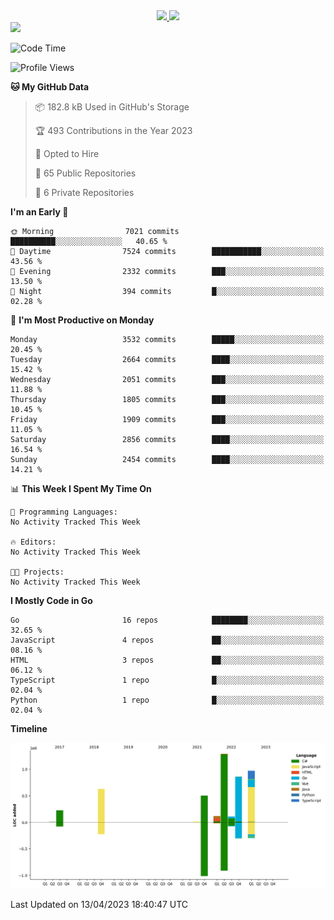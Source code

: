 <div align="center">
  <a href="https://github.com/arielsrv">
    <img height="180em" src="https://github-readme-stats.vercel.app/api?username=arielsrv&show_icons=true&theme=radical&include_all_commits=true&count_private=true"/>
    <img height="180em" src="https://github-readme-stats.vercel.app/api/top-langs/?username=arielsrv&layout=compact&langs_count=10&theme=radical"/>
 </a>
</div>

<div>
  <a href="https://www.linkedin.com/in/arielpineiro/" target="_blank">
    <img src="https://img.shields.io/badge/-LinkedIn-%230077B5?style=for-the-badge&logo=linkedin&logoColor=white" target="_blank">
  </a>
</div>

<!--START_SECTION:waka-->
![Code Time](http://img.shields.io/badge/Code%20Time-0%20secs-blue)

![Profile Views](http://img.shields.io/badge/Profile%20Views-0-blue)

**🐱 My GitHub Data** 

> 📦 182.8 kB Used in GitHub's Storage 
 > 
> 🏆 493 Contributions in the Year 2023
 > 
> 💼 Opted to Hire
 > 
> 📜 65 Public Repositories 
 > 
> 🔑 6 Private Repositories 
 > 
**I'm an Early 🐤** 

```text
🌞 Morning                7021 commits        ██████████░░░░░░░░░░░░░░░   40.65 % 
🌆 Daytime                7524 commits        ███████████░░░░░░░░░░░░░░   43.56 % 
🌃 Evening                2332 commits        ███░░░░░░░░░░░░░░░░░░░░░░   13.50 % 
🌙 Night                  394 commits         █░░░░░░░░░░░░░░░░░░░░░░░░   02.28 % 
```
📅 **I'm Most Productive on Monday** 

```text
Monday                   3532 commits        █████░░░░░░░░░░░░░░░░░░░░   20.45 % 
Tuesday                  2664 commits        ████░░░░░░░░░░░░░░░░░░░░░   15.42 % 
Wednesday                2051 commits        ███░░░░░░░░░░░░░░░░░░░░░░   11.88 % 
Thursday                 1805 commits        ███░░░░░░░░░░░░░░░░░░░░░░   10.45 % 
Friday                   1909 commits        ███░░░░░░░░░░░░░░░░░░░░░░   11.05 % 
Saturday                 2856 commits        ████░░░░░░░░░░░░░░░░░░░░░   16.54 % 
Sunday                   2454 commits        ████░░░░░░░░░░░░░░░░░░░░░   14.21 % 
```


📊 **This Week I Spent My Time On** 

```text
💬 Programming Languages: 
No Activity Tracked This Week

🔥 Editors: 
No Activity Tracked This Week

🐱‍💻 Projects: 
No Activity Tracked This Week
```

**I Mostly Code in Go** 

```text
Go                       16 repos            ████████░░░░░░░░░░░░░░░░░   32.65 % 
JavaScript               4 repos             ██░░░░░░░░░░░░░░░░░░░░░░░   08.16 % 
HTML                     3 repos             ██░░░░░░░░░░░░░░░░░░░░░░░   06.12 % 
TypeScript               1 repo              █░░░░░░░░░░░░░░░░░░░░░░░░   02.04 % 
Python                   1 repo              █░░░░░░░░░░░░░░░░░░░░░░░░   02.04 % 
```



**Timeline**

![Lines of Code chart](https://raw.githubusercontent.com/arielsrv/arielsrv/main/assets/bar_graph.png)


 Last Updated on 13/04/2023 18:40:47 UTC
<!--END_SECTION:waka-->
